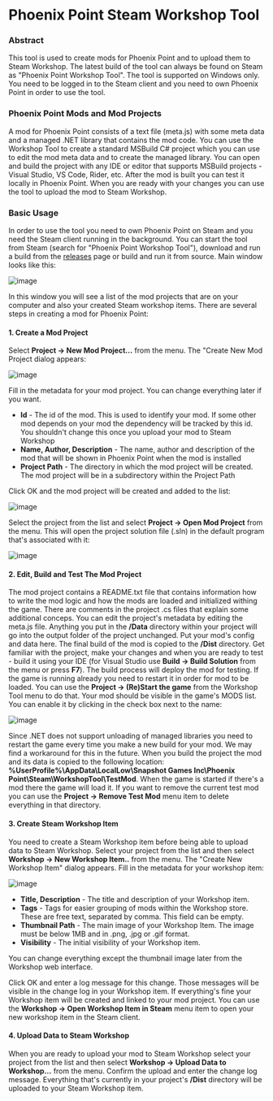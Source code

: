 # Phoenix Point Steam Workshop Tool
### Abstract
This tool is used to create mods for Phoenix Point and to upload them to Steam Workshop. The latest build of the tool can always be found on Steam as "Phoenix Point Workshop Tool". The tool is supported on Windows only. You need to be logged in to the Steam client and you need to own Phoenix Point in order to use the tool.

### Phoenix Point Mods and Mod Projects
A mod for Phoenix Point consists of a text file (meta.js) with some meta data and a managed .NET library that contains the mod code. You can use the Workshop Tool to create a standard MSBuild C# project which you can use to edit the mod meta data and to create the managed library. You can open and build the project with any IDE or editor that supports MSBuild projects - Visual Studio, VS Code, Rider, etc. After the mod is built you can test it locally in Phoenix Point. When you are ready with your changes you can use the tool to upload the mod to Steam Workshop.

### Basic Usage
In order to use the tool you need to own Phoenix Point on Steam and you need the Steam client running in the background. You can start the tool from Steam (search for "Phoenix Point Workshop Tool"), download and run a build from the [releases](https://github.com/SnapshotGames/PPWorkshopTool/releases) page or build and run it from source.
Main window looks like this:

![image](https://user-images.githubusercontent.com/2659777/178978945-06c3ff57-2727-4f50-99d2-44e26c8e242d.png)

In this window you will see a list of the mod projects that are on your computer and also your created Steam workshop items. There are several steps in creating a mod for Phoenix Point:

#### 1. Create a Mod Project

Select **Project -> New Mod Project...** from the menu. The "Create New Mod Project dialog appears:

![image](https://user-images.githubusercontent.com/2659777/178980557-5761e7fc-ce50-4863-b2e8-47d9e0c96ce1.png)

Fill in the metadata for your mod project. You can change everything later if you want.

- **Id** - The id of the mod. This is used to identify your mod. If some other mod depends on your mod the dependency will be tracked by this id. You shouldn't change this once you upload your mod to Steam Workshop
- **Name, Author, Description** - The name, author and description of the mod that will be shown in Phoenix Point when the mod is installed
- **Project Path** - The directory in which the mod project will be created. The mod project will be in a subdirectory within the Project Path

Click OK and the mod project will be created and added to the list:

![image](https://user-images.githubusercontent.com/2659777/178981667-eb39beeb-8219-43a0-877f-3bbb51290bdb.png)

Select the project from the list and select **Project -> Open Mod Project** from the menu. This will open the project solution file (.sln) in the default program that's associated with it:

![image](https://user-images.githubusercontent.com/2659777/178983753-9033e2a7-b153-49ef-a58c-be1d645ad6e0.png)

#### 2. Edit, Build and Test The Mod Project

The mod project contains a README.txt file that contains information how to write the mod logic and how the mods are loaded and initialized withing the game. There are comments in the project .cs files that explain some additional conceps. You can edit the project's metadata by editing the meta.js file. Anything you put in the **/Data** directory within your project will go into the output folder of the project unchanged. Put your mod's config and data here. The final build of the mod is copied to the **/Dist** directory.
Get familiar with the project, make your changes and when you are ready to test - build it using your IDE (for Visual Studio use **Build -> Build Solution** from the menu or press **F7**). The build process will deploy the mod for testing. If the game is running already you need to restart it in order for mod to be loaded. You can use the **Project -> (Re)Start the game** from the Workshop Tool menu to do that. Your mod should be visible in the game's MODS list. You can enable it by clicking in the check box next to the name:

![image](https://user-images.githubusercontent.com/2659777/178985772-9f47b363-9748-470a-94d4-7f4e9fd6883b.png)

Since .NET does not support unloading of managed libraries you need to restart the game every time you make a new build for your mod. We may find a workaround for this in the future.
When you build the project the mod and its data is copied to the following location: **%UserProfile%\AppData\LocalLow\Snapshot Games Inc\Phoenix Point\Steam\WorkshopTool\TestMod**. When the game is started if there's a mod there the game will load it. If you want to remove the current test mod you can use the **Project -> Remove Test Mod** menu item to delete everything in that directory.

#### 3. Create Steam Workshop Item

You need to create a Steam Workshop item before being able to upload data to Steam Workshop. Select your project from the list and then select **Workshop -> New Workshop Item..** from the menu. The "Create New Workshop Item" dialog appears. Fill in the metadata for your workshop item:

![image](https://user-images.githubusercontent.com/2659777/178986850-225f49e2-7150-477a-9ee6-d1cab518555d.png)

- **Title, Description** - The title and description of your Workshop item.
- **Tags** - Tags for easier grouping of mods within the Workshop store. These are free text, separated by comma. This field can be empty.
- **Thumbnail Path** - The main image of your Workshop Item. The image must be below 1MB and in .png, .jpg or .gif format.
- **Visibility** - The initial visibility of your Workshop item.

You can change everything except the thumbnail image later from the Workshop web interface.

Click OK and enter a log message for this change. Those messages will be visible in the change log in your Workshop item. If everything's fine your Workshop item will be created and linked to your mod project. You can use the **Workshop -> Open Workshop Item in Steam** menu item to open your new workshop item in the Steam client.

#### 4. Upload Data to Steam Workshop

When you are ready to upload your mod to Steam Workshop select your project from the list and then select **Workshop -> Upload Data to Workshop...** from the menu. Confirm the upload and enter the change log message. Everything that's currently in your project's **/Dist** directory will be uploaded to your Steam Workshop item.
